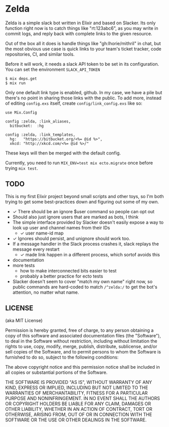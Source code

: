 Zelda
=====

Zelda is a simple slack bot written in Elixir and based on Slacker.  Its
only function right now is to catch things like "rt:123abc6", as you may
write in commit logs, and reply back with complete links to the given
resource.

Out of the box all it does is handle things like "gh:lhorie/mithril" in chat,
but the most obvious use case is quick links to your team's ticket tracker,
code repositories, CI, and similar tools.

Before it will work, it needs a slack API token to be set in its configuration.
You can set the environment `SLACK_API_TOKEN`

    $ mix deps.get
    $ mix run

Only one default link type is enabled, github.  In my case, we have a pile but
there's no point in sharing those links with the public.  To add more, instead
of editing `config.exs` itself, create `config/link_config.exs` like so:

    use Mix.Config

    config :zelda, :link_aliases,
      bitbucket:  :hg

    config :zelda, :link_templates,
      hg:   "https://bitbucket.org/<%= @id %>",
      xkcd: "http://xkcd.com/<%= @id %>/"

These keys will then be merged with the default config.

Currently, you need to run `MIX_ENV=test mix ecto.migrate` once before trying
`mix test`.

TODO
----

This is my first Elixir project beyond small scripts and other toys, so I'm
both trying to get some best-practices down and figuring out some of my own.

- ✓ There should be an ignore $user command so people can opt out
- Should also just ignore users that are marked as bots, I think
- The simple interface provided by Slacker doesn't easily expose a way to look
  up user and channel names from their IDs
  - ✓ user name-id map
- ✓ Ignores should persist, and unignore should work too.
- If a message handler in the Slack process crashes it, slack replays the message every restart
  - ✓ made link happen in a different process, which sortof avoids this
- documentation
- more tests
  - how to make interconnected bits easier to test
  - probably a better practice for ecto tests
- Slacker doesn't seem to cover "match my own name" right now, so public commands
  are hard-coded to match `/^zelda:/` to get the bot's attention, no matter what name.


LICENSE
-------

(aka MIT License)

Permission is hereby granted, free of charge, to any person obtaining a copy of
this software and associated documentation files (the "Software"), to deal in
the Software without restriction, including without limitation the rights to
use, copy, modify, merge, publish, distribute, sublicense, and/or sell copies
of the Software, and to permit persons to whom the Software is furnished to do
so, subject to the following conditions:

The above copyright notice and this permission notice shall be included in all
copies or substantial portions of the Software.

THE SOFTWARE IS PROVIDED "AS IS", WITHOUT WARRANTY OF ANY KIND, EXPRESS OR
IMPLIED, INCLUDING BUT NOT LIMITED TO THE WARRANTIES OF MERCHANTABILITY,
FITNESS FOR A PARTICULAR PURPOSE AND NONINFRINGEMENT. IN NO EVENT SHALL THE
AUTHORS OR COPYRIGHT HOLDERS BE LIABLE FOR ANY CLAIM, DAMAGES OR OTHER
LIABILITY, WHETHER IN AN ACTION OF CONTRACT, TORT OR OTHERWISE, ARISING FROM,
OUT OF OR IN CONNECTION WITH THE SOFTWARE OR THE USE OR OTHER DEALINGS IN THE
SOFTWARE.

